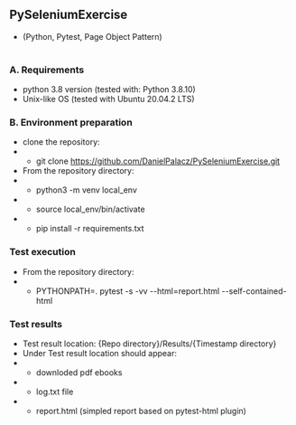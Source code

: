## PySeleniumExercise
- (Python, Pytest, Page Object Pattern)
<br/><br/>

### A. Requirements
* python 3.8 version (tested with: Python 3.8.10)
* Unix-like OS (tested with Ubuntu 20.04.2 LTS)
  
### B. Environment preparation
* clone the repository:
* - git clone https://github.com/DanielPalacz/PySeleniumExercise.git
* From the repository directory:
* - python3 -m venv local_env
* - source local_env/bin/activate
* - pip install -r requirements.txt

    
### Test execution
* From the repository directory:
* - PYTHONPATH=. pytest -s -vv --html=report.html --self-contained-html
    
### Test results
* Test result location: {Repo directory}/Results/{Timestamp directory}
* Under Test result location should appear:
* - downloded pdf ebooks
* - log.txt file
* - report.html (simpled report based on pytest-html plugin) 
